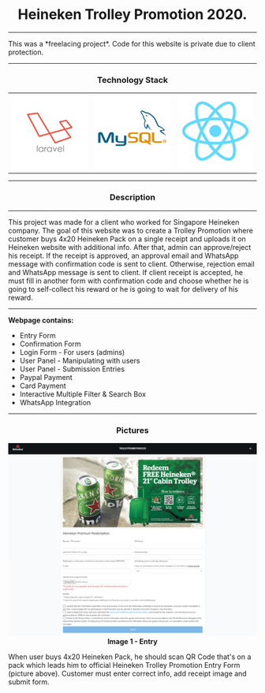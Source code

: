 <center><h1>Heineken Trolley Promotion 2020.</h1></center>
<hr>
This was a *freelacing project*.
Code for this website is private due to client protection. 
<hr/>
<h3 align="center">Technology Stack</h3>
<table>
  <tr>
    <td><img width="300" src="https://github.com/Malcom98/MOBILE_PICTURES-Tripix/blob/master/LogoLaravel.png?raw=true"></td>
    <td><img width="300" src="https://github.com/Malcom98/MOBILE_PICTURES-Tripix/blob/master/LogoMySql.gif?raw=true"></td>
    <td><img width="300" src="https://github.com/Malcom98/MOBILE_PICTURES-Tripix/blob/master/LogoReactNative.png?raw=true"></td>
  </tr>
</table>
<hr/>
<h3 align="center">Description</h3>
<hr/>
This project was made for a client who worked for Singapore Heineken company. The goal of this website was to create a Trolley Promotion where customer buys 4x20 Heineken Pack on a single receipt and uploads it on Heineken website with additional info. After that, admin can approve/reject his receipt. If the receipt is approved, an approval email and WhatsApp message with confirmation code is sent to client. Otherwise, rejection email and WhatsApp message is sent to client. If client receipt is accepted, he must fill in another form with confirmation code and choose whether he is going to self-collect his reward or he is going to wait for delivery of his reward.
<hr/>
<b>Webpage contains:</b><br>
<ul>
  <li>Entry Form</li>
  <li>Confirmation Form</li>
  <li>Login Form - For users (admins)</li>
  <li>User Panel - Manipulating with users</li>
  <li>User Panel - Submission Entries</li>
  <li>Paypal Payment</li>
  <li>Card Payment</li>
  <li>Interactive Multiple Filter & Search Box</li>
  <li>WhatsApp Integration</li>
</ul>
<hr/>
<h3 align="center">Pictures</h3>
<p align="center">
  <img src="https://github.com/Malcom98/WEBSITE_PICTURES-Heineken_Trolley_Promotion/blob/master/Entry.png"><br/>
  <b>Image 1 - Entry</b>
  <p>When user buys 4x20 Heineken Pack, he should scan QR Code that's on a pack which leads him to official Heineken Trolley Promotion Entry Form (picture above). Customer must enter correct info, add receipt image and submit form. </p>
</p>
<br/><br/>
